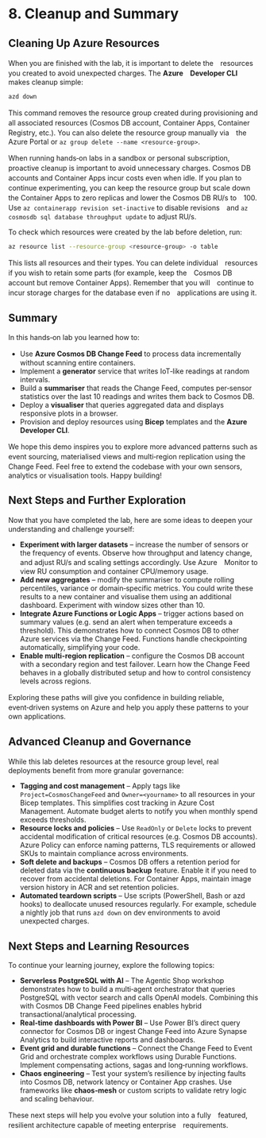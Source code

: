 # 8. Cleanup and Summary

## Cleaning Up Azure Resources

When you are finished with the lab, it is important to delete the　resources you created to avoid unexpected charges.  The **Azure　Developer CLI** makes cleanup simple:

```bash
azd down
```

This command removes the resource group created during provisioning and　all associated resources (Cosmos DB account, Container Apps, Container　Registry, etc.).
You can also delete the resource group manually via　the Azure Portal or `az group delete --name <resource-group>`.

When running hands‑on labs in a sandbox or personal subscription,　proactive cleanup is important to avoid unnecessary charges.
Cosmos DB　accounts and Container Apps incur costs even when idle.
If you plan to　continue experimenting, you can keep the resource group but scale down　the Container Apps to zero replicas and lower the Cosmos DB RU/s to　100.
Use `az containerapp revision set-inactive` to disable revisions　and `az cosmosdb sql database throughput update` to adjust RU/s.

To check which resources were created by the lab before deletion, run:

```bash
az resource list --resource-group <resource-group> -o table
```

This lists all resources and their types.
You can delete individual　resources if you wish to retain some parts (for example, keep the　Cosmos DB account but remove Container Apps).
Remember that you will　continue to incur storage charges for the database even if no　applications are using it.

## Summary

In this hands‑on lab you learned how to:

* Use **Azure Cosmos DB Change Feed** to process data incrementally　without scanning entire containers.
* Implement a **generator** service that writes IoT‑like readings at random intervals.
* Build a **summariser** that reads the Change Feed, computes per‑sensor statistics over the last 10 readings and writes them back to Cosmos DB.
* Deploy a **visualiser** that queries aggregated data and displays responsive plots in a browser.
* Provision and deploy resources using **Bicep** templates and the **Azure Developer CLI**.

We hope this demo inspires you to explore more advanced patterns such as　event sourcing, materialised views and multi‑region replication using the　Change Feed.
Feel free to extend the codebase with your own sensors,　analytics or visualisation tools.
Happy building!

## Next Steps and Further Exploration

Now that you have completed the lab, here are some ideas to deepen your　understanding and challenge yourself:

* **Experiment with larger datasets** – increase the number of sensors or the frequency of events.
  Observe how throughput and latency change, and adjust RU/s and scaling settings accordingly.
  Use Azure　Monitor to view RU consumption and container CPU/memory usage.
* **Add new aggregates** – modify the summariser to compute rolling percentiles, variance or domain‑specific metrics.
  You could write these results to a new container and visualise them using an additional dashboard.
  Experiment with window sizes other than 10.
* **Integrate Azure Functions or Logic Apps** – trigger actions based on summary values (e.g. send an alert when temperature exceeds a threshold).
  This demonstrates how to connect Cosmos DB to other Azure services via the Change Feed.
  Functions handle checkpointing automatically, simplifying your code.
* **Enable multi‑region replication** – configure the Cosmos DB account with a secondary region and test failover.
  Learn how the Change Feed behaves in a globally distributed setup and how to control consistency levels across regions.

Exploring these paths will give you confidence in building reliable,　event‑driven systems on Azure and help you apply these patterns to your　own applications.

## Advanced Cleanup and Governance

While this lab deletes resources at the resource group level, real　deployments benefit from more granular governance:

* **Tagging and cost management** – Apply tags like `Project=CosmosChangeFeed` and `Owner=<yourname>` to all resources  in your Bicep templates.
  This simplifies cost tracking in Azure Cost Management.
  Automate budget alerts to notify you when monthly spend exceeds thresholds.
* **Resource locks and policies** – Use `ReadOnly` or `Delete` locks to prevent accidental modification of critical resources (e.g. Cosmos DB accounts).
  Azure Policy can enforce naming patterns, TLS requirements or allowed SKUs to maintain compliance across environments.
* **Soft delete and backups** – Cosmos DB offers a retention period for deleted data via the **continuous backup** feature.
  Enable it if you need to recover from accidental deletions.
  For Container Apps, maintain image version history in ACR and set retention policies.
* **Automated teardown scripts** – Use scripts (PowerShell, Bash or azd hooks) to deallocate unused resources regularly.
  For example, schedule a nightly job that runs `azd down` on dev environments to avoid unexpected charges.

## Next Steps and Learning Resources

To continue your learning journey, explore the following topics:

* **Serverless PostgreSQL with AI** – The Agentic Shop workshop demonstrates how to build a multi‑agent orchestrator that queries PostgreSQL with vector search and calls OpenAI models.
  Combining this with Cosmos DB Change Feed pipelines enables hybrid transactional/analytical processing.
* **Real‑time dashboards with Power BI** – Use Power BI’s direct query connector for Cosmos DB or ingest Change Feed into Azure Synapse Analytics to build interactive reports and dashboards.
* **Event grid and durable functions** – Connect the Change Feed to Event Grid and orchestrate complex workflows using Durable Functions.
  Implement compensating actions, sagas and long‑running workflows.
* **Chaos engineering** – Test your system’s resilience by injecting faults into Cosmos DB, network latency or Container App crashes.
  Use frameworks like **chaos‑mesh** or custom scripts to validate retry logic and scaling behaviour.

These next steps will help you evolve your solution into a fully　featured, resilient architecture capable of meeting enterprise　requirements.
